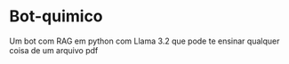 # Bot-quimico
 Um bot com RAG em python com Llama 3.2 que pode te ensinar qualquer coisa de um arquivo pdf
